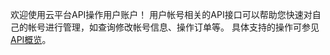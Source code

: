 欢迎使用云平台API操作用户账户！
用户帐号相关的API接口可以帮助您快速对自己的帐号进行管理，如查询修改帐号信息、操作订单等。
具体支持的操作可参见<a href="/doc/api/403/4368" title="API概览">API概览</a>。